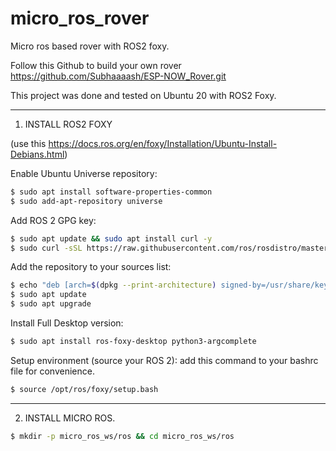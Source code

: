 # micro_ros_rover
Micro ros based rover with ROS2 foxy.

Follow this Github to build your own rover https://github.com/Subhaaaash/ESP-NOW_Rover.git

This project was done and tested on Ubuntu 20 with ROS2 Foxy.

---

1. INSTALL ROS2 FOXY
   
  (use this https://docs.ros.org/en/foxy/Installation/Ubuntu-Install-Debians.html)

  Enable Ubuntu Universe repository:
   ```bash
$ sudo apt install software-properties-common
$ sudo add-apt-repository universe 
```
  Add ROS 2 GPG key:
``` bash
$ sudo apt update && sudo apt install curl -y
$ sudo curl -sSL https://raw.githubusercontent.com/ros/rosdistro/master/ros.key -o /usr/share/keyrings/ros-archive-keyring.gpg
```
  Add the repository to your sources list:

  ```bash
$ echo "deb [arch=$(dpkg --print-architecture) signed-by=/usr/share/keyrings/ros-archive-keyring.gpg] http://packages.ros.org/ros2/ubuntu $(. /etc/os-release && echo $UBUNTU_CODENAME) main" | sudo tee /etc/apt/sources.list.d/ros2.list > /dev/null
$ sudo apt update
$ sudo apt upgrade
```
  Install Full Desktop version:
  
  ```bash
$ sudo apt install ros-foxy-desktop python3-argcomplete

```

  Setup environment (source your ROS 2):
  add this command to your bashrc file for convenience.

  ```bash
$ source /opt/ros/foxy/setup.bash

```
----

2. INSTALL MICRO ROS.

```bash
$ mkdir -p micro_ros_ws/ros && cd micro_ros_ws/ros
```
